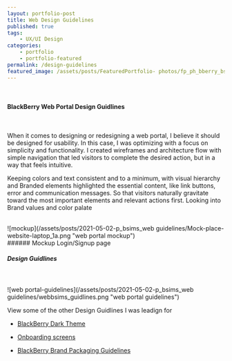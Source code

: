```yaml
---
layout: portfolio-post
title: Web Design Guidelines
published: true
tags:
    - UX/UI Design
categories:
    - portfolio
    - portfolio-featured
permalink: /design-guidelines
featured_image: /assets/posts/FeaturedPortfolio- photos/fp_ph_bberry_bsims-portal.png
---
```


<br>

#### BlackBerry Web Portal Design Guidlines
<br>


When it comes to designing or redesigning a web portal, I believe it should be designed for usability. In this case, I was optimizing with a focus on simplicity and functionality. I created wireframes and architecture flow with simple navigation that led visitors to complete the desired action, but in a way that feels intuitive.



Keeping colors and text consistent and to a minimum, with visual hierarchy and Branded elements highlighted the essential content, like link buttons, error and communication messages. So that visitors naturally gravitate toward the most important elements and relevant actions first.
Looking into Brand values and color palate 

 <br>
 ![mockup](/assets/posts/2021-05-02-p_bsims_web guidelines/Mock-place-website-laptop_1a.png "web portal mockup")<br>
###### Mockup Login/Signup page
<br>

##### Design Guidlines 
<br>

![web portal-guidelines](/assets/posts/2021-05-02-p_bsims_web guidelines/webbsims_guidlines.png "web portal guidelines")


View some of the other Design Guidlines I was leadign for


- [BlackBerry Dark Theme](/dark-theme) 


- [Onboarding screens](/empty-data)


- [BlackBerry Brand Packaging Guidelines](/bb-brand) 